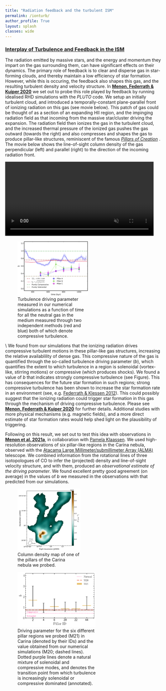 ```yaml
---
title: "Radiation feedback and the turbulent ISM"
permalink: /ionturb/
author_profile: True
layout: splash
classes: wide
---
```

<h3><u>
	Interplay of Turbulence and Feedback in the ISM 
</u> </h3>

The radiation emitted by massive stars, and the energy and momentum they impart on the gas surrounding them, can have significant effects on their dynamics. The primary role of feedback is to clear and disperse gas in star-forming clouds, and thereby maintain a low efficiency of star formation. However, while this is occuring, the feedback also shapes this gas, and the resulting turbulent density and velocity structure. In [**Menon, Federrath & Kuiper 2020**](https://ui.adsabs.harvard.edu/abs/2020MNRAS.493.4643M/abstract) we set out to probe this role played by feedback by running idealised RHD simulations with the *PLUTO* code. We setup an initially turbulent cloud, and introduced a temporally-constant plane-parallel front of ionizing radiation on this gas (see movie below). This patch of gas could be thought of as a section of an expanding HII region, and the impinging radiation field as that incoming from the massive star/cluster driving the expansion. The radiation field then ionizes the gas in the turbulent cloud, and the increased thermal pressure of the ionized gas pushes the gas outward (towards the right) and also compresses and shapes the gas to produce pillar-like structures, reminiscent of the famous [*Pillars of Creation*](https://www.nasa.gov/image-feature/the-pillars-of-creation/) . The movie below shows the line-of-sight column density of the gas perpendicular (left) and parallel (right) to the direction of the incoming radiation front.

<video muted autoplay controls width="95%" controls="controls">
  <source src="/assets/videos/UVTurbulence.mp4" type="video/mp4">
</video>


<figure style="width: 45%" class="align-right">
  <a href="/assets/images/Pillar_bvalues.pdf" title="Pillar b values" alt="Pillar b values">
  <img src="/assets/images/Pillar_bvalues.pdf" alt=""></a>
  <figcaption>Turbulence driving parameter measured in our numerical simulations as a function of time for all the neutral gas in the medium measured through two independent methods (red and blue) both of which denote compressive turbulence.</figcaption>
</figure>

\\
We found from our simulations that the ionizing radiation drives compressive turbulent motions in these pillar-like gas structures, increasing the relative availablility of dense gas. This compressive nature of the gas is quantified through the so-called turbulence driving parameter (*b*), which quantifies the extent to which turbulence in a region is solenoidal (vortex-like, stirring motions) or compressive (which produces shocks). We found a value of *b* that indicates strongly compressive turbulence (see Figure). This has consequences for the future star formation in such regions; strong compressive turbulence has been shown to increase the star formation rate in an environment (see, e.g. [Federrath & Klessen 2012](https://ui.adsabs.harvard.edu/abs/2012ApJ...761..156F/abstract)). This could possibly suggest that the ionizing radiation could trigger star formation in this gas through the mechanism of driving compressive turbulence. Please see [**Menon, Federrath & Kuiper 2020**](https://ui.adsabs.harvard.edu/abs/2020MNRAS.493.4643M/abstract) for further details. Additional studies with more physical mechanisms (e.g. magnetic fields), and a more direct estimate of star formation rates would help shed light on the plausibility of triggering. 
 

Following on this result, we set out to test this idea with observations in [**Menon et al. 2021a**](https://ui.adsabs.harvard.edu/abs/2021MNRAS.500.1721M/abstract), in collaboration with [Pamela Klaassen](https://www.roe.ac.uk/~pk/). We used high-resolution observations of six pillar-like regions in the Carina nebula, observed with the [Atacama Large Millimeter/submillimeter Array (ALMA)](https://www.almaobservatory.org/en/home/) telescope. We combined information from the rotational lines of three isotopologues of CO to infer the (projected) density and line-of-sight velocity structure, and with them, produced an *observational estimate of the driving parameter*. We found excellent pretty good agreement (on average) in the values of *b* we measured in the observations with that predicted from our simulations.

<figure style="width: 40%" class="align-left">
  <a href="/assets/images/CarinaPillar.pdf" title="Pillar 20" alt="Pillar 20">
  <img src="/assets/images/CarinaPillar.pdf" alt=""></a>
  <figcaption> Column density map of one of the pillars of the Carina nebula we probed.</figcaption>
</figure>

<figure style="width: 50%" class="align-right">
  <a href="/assets/images/bSimObsCompare.pdf" title="Pillar 20" alt="Pillar 20">
  <img src="/assets/images/bSimObsCompare.pdf" alt=""></a>
  <figcaption> Driving parameter for the six different pillar regions we probed (M21) in Carina (denoted by their IDs) and the value obtained from our numerical simulations (M20; dashed lines). Dotted purple lines denote a natural mixture of solenoidal and compressive modes, and denotes the transition point from which turbulence is increasingly solenoidal or compressive dominated (annotated).</figcaption>
</figure>
